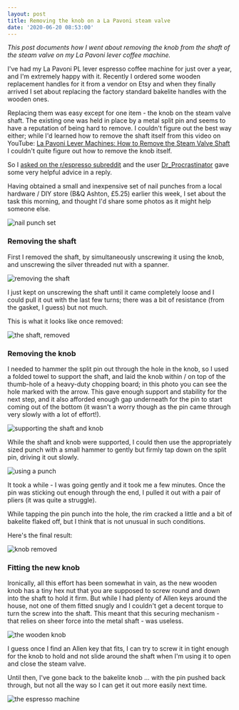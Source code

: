 ```yaml
---
layout: post
title: Removing the knob on a La Pavoni steam valve
date: '2020-06-20 08:53:00'
---
```


_This post documents how I went about removing the knob from the shaft of the steam valve on my La Pavoni lever coffee machine._

I've had my La Pavoni PL lever espresso coffee machine for just over a year, and I'm extremely happy with it. Recently I ordered some wooden replacement handles for it from a vendor on Etsy and when they finally arrived I set about replacing the factory standard bakelite handles with the wooden ones.

Replacing them was easy except for one item - the knob on the steam valve shaft. The existing one was held in place by a metal split pin and seems to have a reputation of being hard to remove. I couldn't figure out the best way either; while I'd learned how to remove the shaft itself from this video on YouTube: [La Pavoni Lever Machines: How to Remove the Steam Valve Shaft](https://www.youtube.com/watch?v=xPj1VSGgyCY) I couldn't quite figure out how to remove the knob itself.

So I [asked on the r/espresso subreddit](https://www.reddit.com/r/espresso/comments/h868yx/help_please_remove_steam_valve_knob_on_la_pavoni/) and the user [Dr_Procrastinator](https://www.reddit.com/user/Dr_Procrastinator/) gave some very helpful advice in a reply.

Having obtained a small and inexpensive set of nail punches from a local hardware / DIY store (B&Q Ashton, £5.25) earlier this week, I set about the task this morning, and thought I'd share some photos as it might help someone else.

![nail punch set](/content/images/2020/06/nailpunchset.jpg)


### Removing the shaft

First I removed the shaft, by simultaneously unscrewing it using the knob, and unscrewing the silver threaded nut with a spanner.

![removing the shaft](/content/images/2020/06/shaft.jpg)

I just kept on unscrewing the shaft until it came completely loose and I could pull it out with the last few turns; there was a bit of resistance (from the gasket, I guess) but not much.

This is what it looks like once removed:

![the shaft, removed](/content/images/2020/06/shaft-removed.png)

### Removing the knob

I needed to hammer the split pin out through the hole in the knob, so I used a folded towel to support the shaft, and laid the knob within / on top of the thumb-hole of a heavy-duty chopping board; in this photo you can see the hole marked with the arrow. This gave enough support and stability for the next step, and it also afforded enough gap underneath for the pin to start coming out of the bottom (it wasn't a worry though as the pin came through very slowly with a lot of effort!).

![supporting the shaft and knob](/content/images/2020/06/supported.png)

While the shaft and knob were supported, I could then use the appropriately sized punch with a small hammer to gently but firmly tap down on the split pin, driving it out slowly.

![using a punch](/content/images/2020/06/punch.png)

It took a while - I was going gently and it took me a few minutes. Once the pin was sticking out enough through the end, I pulled it out with a pair of pliers (it was quite a struggle).

While tapping the pin punch into the hole, the rim cracked a little and a bit of bakelite flaked off, but I think that is not unusual in such conditions.

Here's the final result:

![knob removed](/content/images/2020/06/removed.png)

### Fitting the new knob

Ironically, all this effort has been somewhat in vain, as the new wooden knob has a tiny hex nut that you are supposed to screw round and down into the shaft to hold it firm. But while I had plenty of Allen keys around the house, not one of them fitted snugly and I couldn't get a decent torque to turn the screw into the shaft. This meant that this securing mechanism - that relies on sheer force into the metal shaft - was useless.

![the wooden knob](/content/images/2020/06/woodenknob.png)

I guess once I find an Allen key that fits, I can try to screw it in tight enough for the knob to hold and not slide around the shaft when I'm using it to open and close the steam valve.

Until then, I've gone back to the bakelite knob ... with the pin pushed back through, but not all the way so I can get it out more easily next time.

![the espresso machine](/content/images/2020/06/lapavoni.jpg)
